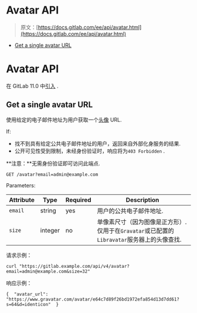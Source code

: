 # Avatar API

> 原文：[https://docs.gitlab.com/ee/api/avatar.html](https://docs.gitlab.com/ee/api/avatar.html)

*   [Get a single avatar URL](#get-a-single-avatar-url)

# Avatar API[](#avatar-api "Permalink")

在 GitLab 11.0 中[引入](https://gitlab.com/gitlab-org/gitlab-foss/-/merge_requests/19121) .

## Get a single avatar URL[](#get-a-single-avatar-url "Permalink")

使用给定的电子邮件地址为用户获取一个[头像](../user/profile/index.html#profile-settings) URL.

If:

*   找不到具有给定公共电子邮件地址的用户，返回来自外部化身服务的结果.
*   公开可见性受到限制，未经身份验证时，响应将为`403 Forbidden` .

**注意：**无需身份验证即可访问此端点.

```
GET /avatar?email=admin@example.com 
```

Parameters:

| Attribute | Type | Required | Description |
| --- | --- | --- | --- |
| `email` | string | yes | 用户的公共电子邮件地址. |
| `size` | integer | no | 单像素尺寸（因为图像是正方形）. 仅用于在`Gravatar`或已配置的`Libravatar`服务器上的头像查找. |

请求示例：

```
curl "https://gitlab.example.com/api/v4/avatar?email=admin@example.com&size=32" 
```

响应示例：

```
{  "avatar_url":  "https://www.gravatar.com/avatar/e64c7d89f26bd1972efa854d13d7dd61?s=64&d=identicon"  } 
```
